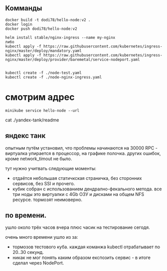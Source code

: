 ## Комманды


```
docker build -t dodi78/hello-node:v2 .
docker login
docker push dodi78/hello-node:v2

helm install stable/nginx-ingress --name my-nginx
либо 
kubectl apply -f https://raw.githubusercontent.com/kubernetes/ingress-nginx/master/deploy/mandatory.yaml
kubectl apply -f https://raw.githubusercontent.com/kubernetes/ingress-nginx/master/deploy/provider/baremetal/service-nodeport.yaml


kubectl create -f ./node-test.yaml
kubectl create -f ./node-nginx-ingress.yaml
```

# смотрим адрес

```
minikube service hello-node --url
```

cat ./yandex-tank/readme


## яндекс танк

опытным путём установил, что проблемы начинаются на 30000 RPC - виртуалка упирается в процессор, на графике полочка.
других ошибок, кроме network_timout не было.

тут нужно учитвать следующие моменты:

- отдаётся небольшая статичкская страничка, без сторонних сервисов, без SSI и прочего.
- кубик собран  с использованием дендрално-фекального метода. все три ноды это виртуалки с 4Gb ОЗУ и дисками на общем  NFS ресурсе. тормозят неимоверно.


## по времени.
ушло около трёх часов вчера плюс часик на тестирование сегодя.

очень много времени ушло из за:

- тормозов тестового куба. каждая команжа kubectl отрабатывает по 20..30 секунд.
- никак не мог понять каким образом експозить сервис - в итоге сделал через NodePort.



